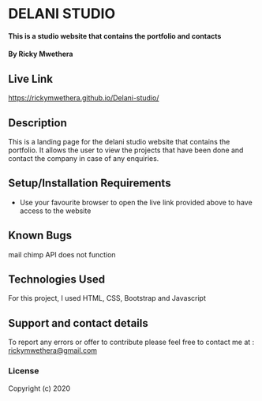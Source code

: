 # DELANI STUDIO
#### This is a studio website that contains the portfolio and contacts
#### By Ricky Mwethera
## Live Link
https://rickymwethera.github.io/Delani-studio/
## Description
This is a landing page for the delani studio website that contains the portfolio. It allows the user to view the projects that have been done and contact the company in case of any enquiries.
## Setup/Installation Requirements
* Use your favourite browser to open the live link provided above to have access to the website
## Known Bugs
mail chimp API does not function
## Technologies Used
For this project, I used HTML, CSS, Bootstrap and Javascript
## Support and contact details
To report any errors or offer to contribute please feel free to contact me at : rickymwethera@gmail.com
### License
Copyright (c) 2020